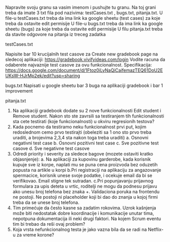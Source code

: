 Napravite svoju granu sa vasim imenom i pushujte tu granu. 
Na toj grani treba da imate 3 txt fila pod nazivima: testCases.txt , bugs.txt, pitanja.txt.
U file-u testCases.txt treba da ima link ka google sheetu (test cases) za koje treba da ostavite edit permisije
U file-u bugs.txt treba da ima link ka google sheetu (bugs) za koje treba da ostavite edit permisije
U filu pitanja.txt treba da stavite odgovore na pitanja iz treceg zadatka

testCases.txt

Napisite bar 10 krucijalnih test casove za Create new gradebook page na sledecoj aplikaciji: https://gradebook.vivifyideas.com/login 
Vodite racuna da odaberete najvaznije test casove za ovu funkcionalnost.
Specifikacija: https://docs.google.com/document/d/1Ftoz0iLyNaQiCaifemazTEQ61DoU2EUKsW-HJrMp2ek/edit?usp=sharing


bugs.txt
Napisati u google sheetu bar 3 buga na aplikaciji gradebook i bar 1 improvement


pitanja.txt

1. Na aplikaciji gradebook dodate su 2 nove funkcionalnosti Edit student i Remove student. Nakon sto ste zavrsili sa testiranjem tih funkcionalnosti sta cete testirati (koje funkcionalnosti) u okviru regresionih testova?
2. Kada pocnemo da testiramo neku funkcionalnost prvi put, kojim redoslednom cemo prvo testirajti (obeleziti sa 1 ono sto prvo treba uraditi, a brojevima 2,3,4 sta nakon toga treba uraditi)
a. Osnovni negativni test case
b. Osnovni pozitivni test case
c. Sve pozitivne test casove
d. Sve negativne test casove
3. Odredi priority i severity za sledece bagove (mozete ostaviti kratko objasnjenje):
a. Na aplikaciji za kupovinu garderobe, kada korisnik kupuje sve iz korpe, naplati mu se puna cena proizvoda bez oduzetih popusta na artikle u korpi
b.Pri registraciji na aplikaciju za angazovanje spermacice, korisnik unese svoje podatke, i ocekuje email da bi se verifikovao. Email stigne tek sutradan.
c.Pri popunjavanju prijavnog formulara za upis deteta u vrtic, roditelji ne mogu da podnesu prijavu ako unesu broj telefona bez znaka +. Validaciona poruka na frontendu ne postoji. Ne postoji ni placeholder koji bi dao do znanja u kojoj firmi treba da se unese broj telefona.
4. Tim primećuje da često kasne sa zadatim rokovima. Uzrok kašnjenja može biti nedostatak dobre koordinacije i komunikacije unutar tima, nepotpuna dokumentacija ili neki drugi faktori. Na kojem Scrum eventu tim bi trebao da reši ovaj problem?
5. Koja vrsta nefunkcionalnog testa je jako vazna bila da se radi na Netflix-u za vreme korone?

